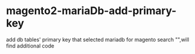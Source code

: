 # magento2-mariaDb-add-primary-key
add db tables' primary key that selected mariadb for magento
search "<!-- add primary -->",will find additional code
